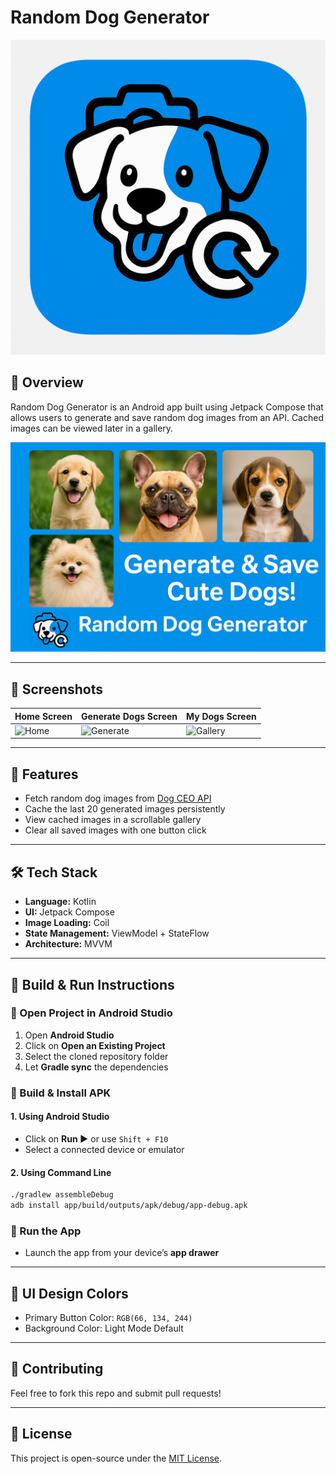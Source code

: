 # Random Dog Generator

![App Logo](branding/brand_logo.png)

## 📌 Overview
Random Dog Generator is an Android app built using Jetpack Compose that allows users to generate and save random dog images from an API. Cached images can be viewed later in a gallery.

![Feature Graphic](branding/feature_graphic.png)

---

## 📱 Screenshots
| Home Screen | Generate Dogs Screen | My Dogs Screen |
|------------|--------------------|-----------------|
| ![Home](screenshots/home.png) | ![Generate](screenshots/generate.png) | ![Gallery](screenshots/gallery.png) |

---

## 🚀 Features
- Fetch random dog images from [Dog CEO API](https://dog.ceo/api/breeds/image/random)
- Cache the last 20 generated images persistently
- View cached images in a scrollable gallery
- Clear all saved images with one button click

---

## 🛠️ Tech Stack
- **Language:** Kotlin
- **UI:** Jetpack Compose
- **Image Loading:** Coil
- **State Management:** ViewModel + StateFlow
- **Architecture:** MVVM

---

## 📖 Build & Run Instructions

### 🔹 Open Project in Android Studio
1. Open **Android Studio**
2. Click on **Open an Existing Project**
3. Select the cloned repository folder
4. Let **Gradle sync** the dependencies

### 🔹 Build & Install APK
#### 1. Using Android Studio
- Click on **Run ▶️** or use `Shift + F10`
- Select a connected device or emulator

#### 2. Using Command Line
```sh
./gradlew assembleDebug
adb install app/build/outputs/apk/debug/app-debug.apk
```

### 🔹 Run the App
- Launch the app from your device’s **app drawer**

---

## 🎨 UI Design Colors
- Primary Button Color: `RGB(66, 134, 244)`
- Background Color: Light Mode Default

---

## 🤝 Contributing
Feel free to fork this repo and submit pull requests!

---

## 📜 License
This project is open-source under the [MIT License](LICENSE).

